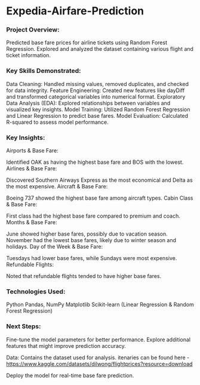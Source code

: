 # Expedia-Airfare-Prediction

### Project Overview:
Predicted base fare prices for airline tickets using Random Forest Regression.
Explored and analyzed the dataset containing various flight and ticket information.

### Key Skills Demonstrated:
Data Cleaning: Handled missing values, removed duplicates, and checked for data integrity.
Feature Engineering: Created new features like dayDiff and transformed categorical variables into numerical format.
Exploratory Data Analysis (EDA): Explored relationships between variables and visualized key insights.
Model Training: Utilized Random Forest Regression and Linear Regression to predict base fares.
Model Evaluation: Calculated R-squared to assess model performance.

### Key Insights:
Airports & Base Fare:

Identified OAK as having the highest base fare and BOS with the lowest.
Airlines & Base Fare:

Discovered Southern Airways Express as the most economical and Delta as the most expensive.
Aircraft & Base Fare:

Boeing 737 showed the highest base fare among aircraft types.
Cabin Class & Base Fare:

First class had the highest base fare compared to premium and coach.
Months & Base Fare:

June showed higher base fares, possibly due to vacation season.
November had the lowest base fares, likely due to winter season and holidays.
Day of the Week & Base Fare:

Tuesdays had lower base fares, while Sundays were most expensive.
Refundable Flights:

Noted that refundable flights tended to have higher base fares.

### Technologies Used:
Python
Pandas, NumPy
Matplotlib
Scikit-learn (Linear Regression & Random Forest Regression)

### Next Steps:
Fine-tune the model parameters for better performance.
Explore additional features that might improve prediction accuracy.

Data: Contains the dataset used for analysis. itenaries can be found here - https://www.kaggle.com/datasets/dilwong/flightprices?resource=download

Deploy the model for real-time base fare prediction.
